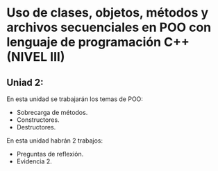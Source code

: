 # Uso de clases, objetos, métodos y archivos secuenciales en POO con lenguaje de programación C++ (NIVEL III)
## Uniad 2:

En esta unidad se trabajarán los temas de POO:
- Sobrecarga de métodos.
- Constructores.
- Destructores.

En esta unidad habrán 2 trabajos:
- Preguntas de reflexión.
- Evidencia 2.